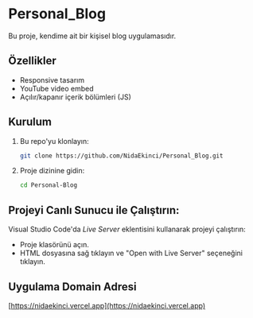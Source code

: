 # Personal_Blog
Bu proje, kendime ait bir kişisel blog uygulamasıdır.

## Özellikler
- Responsive tasarım
- YouTube video embed
- Açılır/kapanır içerik bölümleri (JS)

## Kurulum
1. Bu repo'yu klonlayın:
   ```bash
   git clone https://github.com/NidaEkinci/Personal_Blog.git

2. Proje dizinine gidin:
    ```bash
    cd Personal-Blog

## Projeyi Canlı Sunucu ile Çalıştırın:
Visual Studio Code'da *Live Server* eklentisini kullanarak projeyi çalıştırın:

- Proje klasörünü açın.
- HTML dosyasına sağ tıklayın ve "Open with Live Server" seçeneğini tıklayın.

## Uygulama Domain Adresi

[https://nidaekinci.vercel.app](https://nidaekinci.vercel.app)
